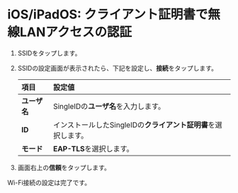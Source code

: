 # iOS/iPadOS: クライアント証明書で無線LANアクセスの認証

1. SSIDをタップします。
2. SSIDの設定画面が表示されたら、下記を設定し、**接続**をタップします。

    | **項目** | **設定値** | 
    | :--- | :--- |
    | **ユーザ名** | SingleIDの**ユーザ名**を入力します。 | 
    | **ID** | インストールしたSingleIDの**クライアント証明書**を選択します。 | 
    | **モード** | **EAP-TLS**を選択します。 | 

3. 画面右上の**信頼**をタップします。

Wi-Fi接続の設定は完了です。
